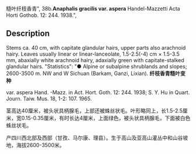 糙叶纤枝香青",
38b.**Anaphalis gracilis var. aspera** Handel-Mazzetti Acta Horti Gothob. 12: 244. 1938.",

## Description
Stems ca. 40 cm, with capitate glandular hairs, upper parts also arachnoid hairy. Leaves usually linear or linear-lanceolate, 1.5-2.5(-4) cm × 1.5-3.5 mm, abaxially white arachnoid hairy, adaxially green with capitate-stalked glandular hairs.
  "Statistics": "● Alpine or subalpine shrublands and slopes; 2600-3500 m. NW and W Sichuan (Barkam, Ganzi, Lixian).
**纤枝香青糙叶变种**

var. aspera Hand. -Mazz. in Act. Hort. Goth. 12: 244. 1938; S. Y. Hu in Quart. Journ. Taiw. Mus. 18, 1-2: 107. 1965.

茎高达40厘米，被头状具柄腺毛，上部还被蛛丝状毛。叶形略同上，长1.5-2.5厘米，宽0.15-0.35厘米，有时长达4厘米，上面绿色，被头状具柄腺毛，下面被白色蛛丝状毛。

产四川西北部及西部（甘孜、马尔康、理县）。生于高山及亚高山灌丛中和山谷坡地，海拔2600-3500米。
